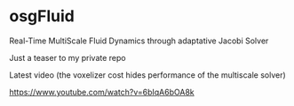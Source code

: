 # osgFluid

Real-Time MultiScale Fluid Dynamics through adaptative Jacobi Solver

Just a teaser to my private repo

Latest video (the voxelizer cost hides performance of the multiscale solver)

https://www.youtube.com/watch?v=6bIqA6bOA8k
